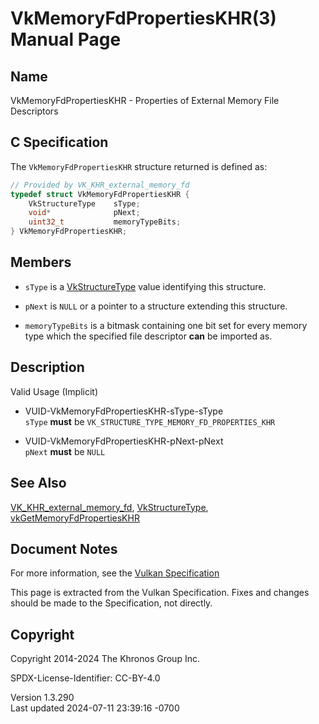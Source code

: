 # VkMemoryFdPropertiesKHR(3) Manual Page

## Name

VkMemoryFdPropertiesKHR - Properties of External Memory File Descriptors



## <a href="#_c_specification" class="anchor"></a>C Specification

The `VkMemoryFdPropertiesKHR` structure returned is defined as:

``` c
// Provided by VK_KHR_external_memory_fd
typedef struct VkMemoryFdPropertiesKHR {
    VkStructureType    sType;
    void*              pNext;
    uint32_t           memoryTypeBits;
} VkMemoryFdPropertiesKHR;
```

## <a href="#_members" class="anchor"></a>Members

- `sType` is a [VkStructureType](https://registry.khronos.org/vulkan/specs/1.3-extensions/man/html/VkStructureType.html) value identifying
  this structure.

- `pNext` is `NULL` or a pointer to a structure extending this
  structure.

- `memoryTypeBits` is a bitmask containing one bit set for every memory
  type which the specified file descriptor **can** be imported as.

## <a href="#_description" class="anchor"></a>Description

Valid Usage (Implicit)

- <a href="#VUID-VkMemoryFdPropertiesKHR-sType-sType"
  id="VUID-VkMemoryFdPropertiesKHR-sType-sType"></a>
  VUID-VkMemoryFdPropertiesKHR-sType-sType  
  `sType` **must** be `VK_STRUCTURE_TYPE_MEMORY_FD_PROPERTIES_KHR`

- <a href="#VUID-VkMemoryFdPropertiesKHR-pNext-pNext"
  id="VUID-VkMemoryFdPropertiesKHR-pNext-pNext"></a>
  VUID-VkMemoryFdPropertiesKHR-pNext-pNext  
  `pNext` **must** be `NULL`

## <a href="#_see_also" class="anchor"></a>See Also

[VK_KHR_external_memory_fd](https://registry.khronos.org/vulkan/specs/1.3-extensions/man/html/VK_KHR_external_memory_fd.html),
[VkStructureType](https://registry.khronos.org/vulkan/specs/1.3-extensions/man/html/VkStructureType.html),
[vkGetMemoryFdPropertiesKHR](https://registry.khronos.org/vulkan/specs/1.3-extensions/man/html/vkGetMemoryFdPropertiesKHR.html)

## <a href="#_document_notes" class="anchor"></a>Document Notes

For more information, see the <a
href="https://registry.khronos.org/vulkan/specs/1.3-extensions/html/vkspec.html#VkMemoryFdPropertiesKHR"
target="_blank" rel="noopener">Vulkan Specification</a>

This page is extracted from the Vulkan Specification. Fixes and changes
should be made to the Specification, not directly.

## <a href="#_copyright" class="anchor"></a>Copyright

Copyright 2014-2024 The Khronos Group Inc.

SPDX-License-Identifier: CC-BY-4.0

Version 1.3.290  
Last updated 2024-07-11 23:39:16 -0700

